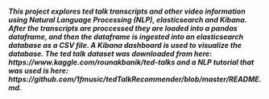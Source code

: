 <h5>This project explores ted talk transcripts and other video information using Natural Language Processing (NLP), elasticsearch and Kibana. After the transcripts are proccessed they are loaded into a pandas dataframe, and then the dataframe is ingested into an elasticsearch database as a CSV file. A Kibana dashboard is used to visualize the database. The ted talk dataset was downloaded from here: https://www.kaggle.com/rounakbanik/ted-talks and a NLP tutorial that was used is here: https://github.com/1fmusic/tedTalkRecommender/blob/master/README.md. </h5>
